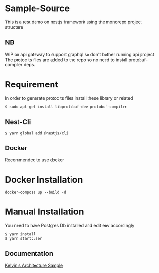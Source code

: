 # Sample-Source
This is a test demo on nestjs framework using the monorepo project structure
## NB
WIP on api gateway to support graphql so don't bother running api project
The protoc ts files are added to the repo so no need to install protobuf-complier deps.

# Requirement
In order to generate protoc ts files install these library or related
```console 
$ sudo apt-get install libprotobuf-dev protobuf-compiler 
```

## Nest-Cli
```console 
$ yarn global add @nestjs/cli 
```

## Docker
Recommended to use docker

# Docker Installation
```console
docker-compose up --build -d
```

# Manual Installation
You need to have Postgres Db installed and edit env accordingly
```console
$ yarn install
$ yarn start:user
```

## Documentation
[Kelvin's Architecture Sample](docs/KelvinBirikorang-Architecture-Pattern.md)

